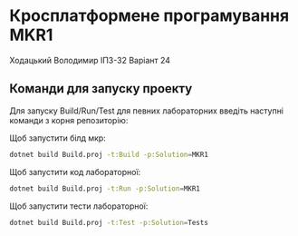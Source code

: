 # Кросплатформене програмування MKR1

Ходацький Володимир
ІПЗ-32
Варіант 24

## Команди для запуску проекту

Для запуску Build/Run/Test для певних лабораторних введіть наступні команди з корня репозиторію:

Щоб запустити білд мкр:
```bash
dotnet build Build.proj -t:Build -p:Solution=MKR1
```

Щоб запустити код лабораторної:
```bash
dotnet build Build.proj -t:Run -p:Solution=MKR1
```

Щоб запустити тести лабораторної:
```bash
dotnet build Build.proj -t:Test -p:Solution=Tests
```
